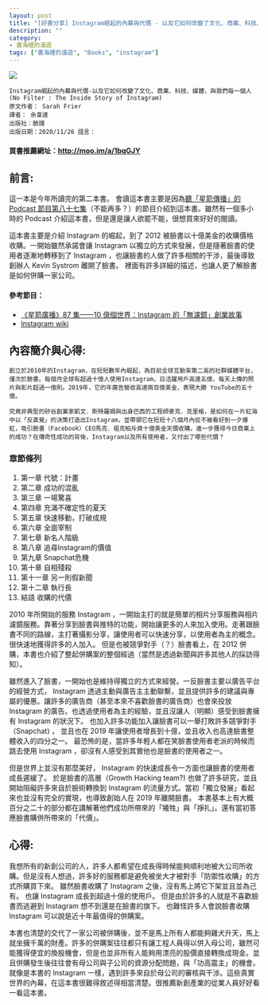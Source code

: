 ```yaml
---
layout: post
title: "[好書分享] Instagram崛起的內幕與代價 - 以及它如何改變了文化、商業、科技、媒體，與我們每一個人"
description: ""
category: 
- 書海裡的漫遊
tags: ["書海裡的漫遊", "Books", "instagram"]
---
```


<div><a href="http://moo.im/a/1bqGJY" title="Instagram崛起的內幕與代價"><img src="https://cdn.readmoo.com/cover/lh/lg9aqho_210x315.jpg?v=0"></a></div>



```
Instagram崛起的內幕與代價-以及它如何改變了文化、商業、科技、媒體，與我們每一個人
(No Filter : The Inside Story of Instagram)
原文作者： Sarah Frier  
譯者： 余韋達  
出版社：臉譜 
出版日期：2020/11/26 語言：

```

#### 買書推薦網址：<http://moo.im/a/1bqGJY>

## 前言:

這一本是今年所讀完的第二本書。   會讀這本書主要是因為[聽「星箭傳播」的Podcast 節目第八十七集](https://blog.starrocket.io/posts/star-rocket-podcast-ep87-the-book-no-filter-the-inside-story-of-instagram/)（不能再多？）的節目介紹到這本書。雖然有一個多小時的 Podcast 介紹這本書，但是還是讓人欲罷不能，很想買來好好的閱讀。

這本書主要是介紹 Instagram  的崛起，到了 2012 被臉書以十億美金的收購價格收購。一開始雖然承諾會讓 Instagram 以獨立的方式來發展，但是隨著臉書的使用者逐漸地轉移到了 Instagram ，也讓臉書的人做了許多相關的干涉，最後導致創辦人 Kevin Systrom 離開了臉書。 裡面有許多詳細的描述，也讓人更了解臉書是如何併購一家公司。

#### 參考節目：

- [《星箭廣播》87 集——10 億個世界：Instagram 的「無濾鏡」創業故事](https://blog.starrocket.io/posts/star-rocket-podcast-ep87-the-book-no-filter-the-inside-story-of-instagram/)
- [Instagram wiki](https://en.wikipedia.org/wiki/Instagram)

## 內容簡介與心得:

```
創立於2010年的Instagram，在短短數年內崛起，為目前全球互動率第二高的社群媒體平台，僅次於臉書。每個月全球有超過十億人使用Instagram，日活躍用戶高達五億，每天上傳的照片與影片超過一億則。2019年，它的年廣告營收高達兩百億美金，表現大勝 YouTube的五十億。

究竟非典型的矽谷創業家凱文．斯特羅姆與出身巴西的工程師麥克．克里格，是如何在一片紅海中以「反直覺」的決策打造出Instagram，並帶領它在短短十八個月內從不被看好到一夕爆紅，吸引臉書（Facebook）CEO馬克．祖克柏斥資十億美金天價收購，進一步獲得今日商業上的成功？在傳奇性成功的背後，Instagram以及所有使用者，又付出了哪些代價？
```

### 章節條列

1. 第一章 代號：計畫
2. 第二章 成功的混亂
3. 第三章 一場驚喜
4. 第四章 充滿不確定性的夏天
5. 第五章 快速移動，打破成規
6. 第六章 全面宰制
7. 第七章 新名人階級
8. 第八章 追尋Instagram的價值
9. 第九章 Snapchat危機
10. 第十章 自相殘殺
11. 第十一章 另一則假新聞
12. 第十二章 執行長
13. 結語 收購的代價

2010 年所開始的服務 Instagram ，一開始主打的就是簡單的相片分享服務與相片濾鏡服務。靠著分享到臉書與推特的功能，開始讓更多的人來加入使用。走著跟臉書不同的路線，主打著攝影分享，讓使用者可以快速分享，以使用者為主的概念。很快速地獲得許多的人加入。 但是也被競爭對手（？）臉書看上，在 2012 併購，本書也介紹了整起併購案的整個經過（當然是透過新聞與許多其他人的採訪得知）。

雖然進入了臉書，一開始也是維持得獨立的方式來經營。一反臉書主要以廣告平台的經營方式， Instagram 透過主動與廣告主主動聯繫，並且提供許多的建議與專屬的優惠。讓許多的廣告商（甚至本來不喜歡臉書的廣告商）也會來投放 Instagram 的廣告。也透過使用者為主的經驗，並且沒讓人（明顯）感受到臉書擁有 Instagram 的狀況下。 也加入許多功能加入讓臉書可以一舉打敗許多競爭對手（Snapchat) ， 並且也在 2019 年讓使用者增長到十億，並且收入也高達臉書整體收入的四分之一。 最恐怖的是，當許多年輕人都在笑臉書使用者老派的時候而跳去使用 Instagram ，卻沒有人感受到其實他也是臉書的使用者之一。

但是世界上並沒有那麼美好， Instagram 的快速成長令一方面也讓臉書的使用者成長遲緩了。 於是臉書的高層（Growth Hacking team?) 也做了許多研究，並且開始阻礙許多來自於臉術轉換到 Instagram 的流量方式。當初「獨立發展」看起來也並沒有完全的實現，也導致創始人在 2019 年離開臉書。 本書基本上有大概百分之二十的部分都在講解著他們成功所帶來的「犧牲」與「掙扎」。還有當初答應臉書購併所帶來的「代價」。



## 心得:

我想所有的新創公司的人，許多人都希望在成長得時候能夠順利地被大公司所收購。但是沒有人想過，許多好的服務都是避免被坐大才被對手「防禦性收購」的方式所購買下來。 雖然臉書收購了 Instagram 之後，沒有馬上將它下架並且並為己有。 也讓 Instagram 成長到超過十億的使用戶。 但是由於許多的人就是不喜歡臉書而逃避到 Instagram 想不到還是在臉書的旗下。 也難怪許多人會說臉書收購 Instagram 可以說是近十年最值得的併購案。 

本書也清楚的交代了一家公司被併購後，並不是馬上所有人都能夠雞犬升天，馬上就坐擁千萬的財產。許多的併購案往往都只有讓工程人員得以併入母公司，雖然可能獲得便宜的換股機會，但是也並非所有人能夠用漂亮的股價直接轉換成現金。並且併購發生後往往會有母公司與子公司的資源分配問題，與「功高震主」的機會。就像是本書的 Instagram 一樣，遇到許多來自於母公司的審核與干涉。這些真實世界的內幕，在這本書很難得敘述得相當清楚。很推薦新創產業的從業人員好好看一看這本書。

